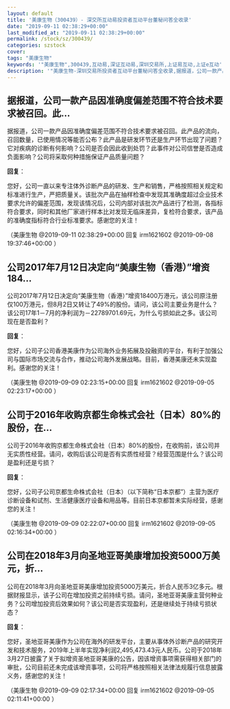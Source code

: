 ```yaml
---
layout: default
title: '美康生物（300439）- 深交所互动易投资者互动平台董秘问答全收录'
date: "2019-09-11 02:38:29+00:00"
last_modified_at: "2019-09-11 02:38:29+00:00"
permalink: /stock/sz/300439/
categories: szstock
cover: 
tags: "美康生物"
keywords: '"美康生物",300439,互动易,深证互动易,深圳交易所,上证易互动,上证e互动'
description: '"美康生物-深圳交易所投资者互动平台董秘问答全收录,据报道，公司一款产品因准确度偏差范围不符合技术要求被召回。此产品的流向，召回数量，已使用情况等能否公布？此产品是研发环节还是生产环节出现了问题？它对疾病的诊断有何影响？公司是否会因此收到处罚？此事件对公司信誉是否造成负面影响？公司将采取何种措施保证产品质量问题？"'
---
```


## 据报道，公司一款产品因准确度偏差范围不符合技术要求被召回。此...

据报道，公司一款产品因准确度偏差范围不符合技术要求被召回。此产品的流向，召回数量，已使用情况等能否公布？此产品是研发环节还是生产环节出现了问题？它对疾病的诊断有何影响？公司是否会因此收到处罚？此事件对公司信誉是否造成负面影响？公司将采取何种措施保证产品质量问题？

**回复**：

您好，公司一直以来专注体外诊断产品的研发、生产和销售，严格按照相关规定和标准进行生产，严把质量关。该批次产品在抽样检查中发现其准确度超过企业技术要求允许的偏差范围，发现该情况后，公司内部对该批次产品进行了检测，各指标符合要求，同时和其他厂家进行样本比对发现无临床差异，复检符合要求，该产品的准确度指标符合行业标准要求。感谢您的关注！ 

（美康生物  @2019-09-11 02:38:29+00:00 回复 irm1621602  @2019-09-08 19:37:46+00:00 ）

## 公司2017年7月12日决定向“美康生物（香港）”增资184...

公司2017年7月12日决定向“美康生物（香港）”增资18400万港元，该公司原注册仅100万港元，但8月2日又转让了49%的股份。请问，该公司主要业务是什么？该公司17年1－7月的净利润为－22789701.69元，为什么亏损如此之多。该公司现在是否盈利？

**回复**：

您好，公司子公司香港美康作为公司海外业务拓展及投融资的平台，有利于加强公司与国际市场交流与合作，推动公司海外发展战略。目前，香港美康还未实现盈利。感谢您的关注！ 

（美康生物  @2019-09-09 02:23:15+00:00 回复 irm1621602  @2019-09-05 02:23:17+00:00 ）

## 公司于2016年收购京都生命株式会社（日本）80%的股份，在...

公司于2016年收购京都生命株式会社（日本）80%的股份，在收购前，该公司并无实质性经营。请问，收购后该公司是否有实质性经营？经营范围是什么？该公司是盈利还是亏损？

**回复**：

您好，公司子公司京都生命株式会社（日本）（以下简称“日本京都”）主营为医疗诊断设备和试剂、生活健康医疗设备和用品等。目前日本京都暂未实际经营，感谢您的关注！ 

（美康生物  @2019-09-09 02:22:07+00:00 回复 irm1621602  @2019-09-05 02:16:34+00:00 ）

## 公司在2018年3月向圣地亚哥美康增加投资5000万美元，折...

公司在2018年3月向圣地亚哥美康增加投资5000万美元，折合人民币3亿多元。根据财报显示，该子公司在增加投资之前持续亏损。请问，圣地亚哥美康主营何种业务？公司增加投资后效果如何？该公司是否实现盈利，还是继续处于持续亏损状态？

**回复**：

您好，圣地亚哥美康作为公司在海外的研发平台，主要从事体外诊断产品的研究开发和技术服务，2019年上半年实现净利润2,495,473.43元人民币。公司于2018年3月27日披露了关于拟增资圣地亚哥美康的公告，因该增资事项需获得相关部门的审批，公司目前还未完成该增资事项，公司将严格按照相关法律法规履行信息披露义务，感谢您的关注！ 

（美康生物  @2019-09-09 02:17:34+00:00 回复 irm1621602  @2019-09-05 02:11:41+00:00 ）

